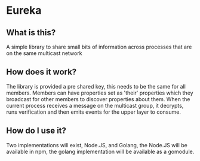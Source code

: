 # Eureka

## What is this?

A simple library to share small bits of information across processes that are on the same multicast network

## How does it work?

The library is provided a pre shared key, this needs to be the same for all members.
Members can have properties set as 'their' properties which they broadcast for other members to discover properties about them.
When the current process receives a message on the multicast group, it decrypts, runs verification and then emits events for the upper
layer to consume.

## How do I use it?

Two implementations will exist, Node.JS, and Golang, the Node.JS will be available in npm, the golang implementation will be available as a gomodule.
